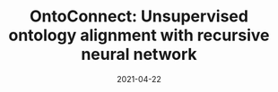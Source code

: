 ---
title: 'OntoConnect: Unsupervised ontology alignment with recursive neural network'
collection: publications
permalink: /publication/2021-Proceedings of the ACM Symposium on Applied Computing-OntoConnect-Unsupervised.md
excerpt: 'J. Chakraborty, S.K. Bansal, L. Virgili, K. Konar, B. Yaman'
date: 2021-04-22
venue: 'Proceedings of the ACM Symposium on Applied Computing'
link: 'https://doi.org/10.1145/3412841.3442059'
location: 'Arizona State University; DII, Polytechnic University of Marche; Media.net; Dublin City University'
---